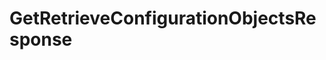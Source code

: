 <!--
SPDX-FileCopyrightText: Contributors to the GXF project

SPDX-License-Identifier: Apache-2.0
-->

# GetRetrieveConfigurationObjectsResponse

